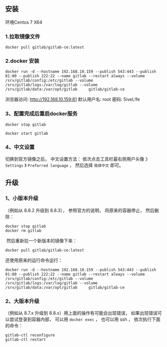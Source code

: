 ## 安装

环境Centos 7 X64

### 1.拉取镜像文件

```shell
docker pull gitlab/gitlab-ce:latest
```

### 2.docker 安装

```shell
docker run -d --hostname 192.168.10.159 --publish 543:443 --publish 81:80 --publish 222:22 --name gitlab --restart always --volume /srv/gitlab/config:/etc/gitlab --volume /srv/gitlab/logs:/var/log/gitlab --volume /srv/gitlab/data:/var/opt/gitlab     gitlab/gitlab-ce
```

浏览器访问: http://192.168.10.159:81  默认用户名: root 密码: 5iveL!fe

### 3、配置完成后重启docker服务

```shell
docker stop gitlab

docker start gitlab
```

### 4、中文设置

切换到官方镜像之后， 中文设置方法： 依次点击工具栏最右侧用户头像 》 `Settings` 》 `Preferred language` ， 然后选择 `简体中文` 即可。

## 升级

### 1、小版本升级

（例如从 8.8.2 升级到 8.8.3）， 参照官方的说明， 将原来的容器停止， 然后删除：
```shell
docker stop gitlab
docker rm gitlab
```

​	然后重新拉一个新版本的镜像下来：

```shell
docker pull gitlab/gitlab-ce:latest
```

  还使用原来的运行命令运行：

```shell
docker run -d --hostname 192.168.10.159 --publish 543:443 --publish 81:80 --publish 222:22 --name gitlab --restart always --volume /srv/gitlab/config:/etc/gitlab --volume /srv/gitlab/logs:/var/log/gitlab --volume /srv/gitlab/data:/var/opt/gitlab     gitlab/gitlab-ce
```

### 2、大版本升级
（例如从 8.7.x 升级到 8.8.x）用上面的操作有可能会出现错误， 如果出现错误可以尝试登录到容器内部， 可以用 `docker exec` ， 也可以用 ssh ， 依次执行下面的命令：

```shell
gitlab-ctl reconfigure
gitlab-ctl restart
```

